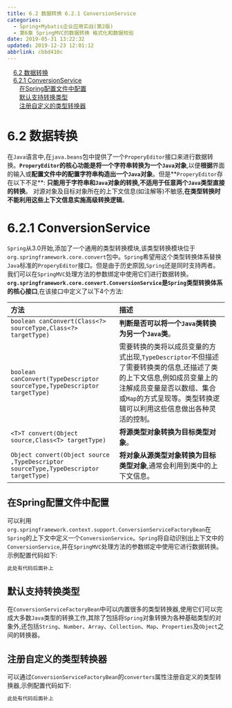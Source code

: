 ```yaml
---
title: 6.2 数据转换 6.2.1 ConversionService
categories: 
  - Spring+Mybatis企业应用实战(第2版)
  - 第6章 SpringMVC的数据转换 格式化和数据校验
date: 2019-05-31 13:22:32
updated: 2019-12-23 12:01:12
abbrlink: cbbd410c
---
```

<div id='my_toc'><a href="/JavaReadingNotes/cbbd410c/#6-2-数据转换" class="header_1">6.2 数据转换</a>&nbsp;<br><a href="/JavaReadingNotes/cbbd410c/#6-2-1-ConversionService" class="header_1">6.2.1 ConversionService</a>&nbsp;<br><a href="/JavaReadingNotes/cbbd410c/#在Spring配置文件中配置" class="header_2">在Spring配置文件中配置</a>&nbsp;<br><a href="/JavaReadingNotes/cbbd410c/#默认支持转换类型" class="header_2">默认支持转换类型</a>&nbsp;<br><a href="/JavaReadingNotes/cbbd410c/#注册自定义的类型转换器" class="header_2">注册自定义的类型转换器</a>&nbsp;<br></div>
<style>.header_1{margin-left: 1em;}.header_2{margin-left: 2em;}.header_3{margin-left: 3em;}.header_4{margin-left: 4em;}.header_5{margin-left: 5em;}.header_6{margin-left: 6em;}</style>
<!--more-->
<script>if (navigator.platform.search('arm')==-1){document.getElementById('my_toc').style.display = 'none';}var e,p = document.getElementsByTagName('p');while (p.length>0) {e = p[0];e.parentElement.removeChild(e);}</script>

<!--end-->
# 6.2 数据转换 #
在`Java`语言中,在`java.beans`包中提供了一个`ProperyEditor`接口来进行数据转换。**`ProperyEditor`的核心功能是将一个字符串转换为一个`Java`对象**,以便**根据**界面的输入或**配置文件中的配置字符串构造出一个`Java`对象**。但是**`ProperyEditor`存在以下不足**:
**只能用于字符串和`Java`对象的转换,不适用于任意两个`Java`类型直接的转换**。
对源对象及目标对象所在的上下文信息(如注解等)不敏感,**在类型转换时不能利用这些上下文信息实施高级转换逻辑**。
# 6.2.1 ConversionService #
`Spring`从3.0开始,添加了一个通用的类型转换模块,该类型转换模块位于`org.springframework.core.convert`包中。`Spring`希望用这个类型转换体系替换`Java`标准的`ProperyEditor`接口。但是由于历史原因,`Spring`还是同时支持两者。我们可以在`SpringMVC`处理方法的参数绑定中使用它们进行数据转换。
**`org.springframework.core.convert.ConversionService`是`Spring`类型转换体系的核心接口**,在该接口中定义了以下4个方法:

|方法|描述|
|:---|:---|
|`boolean canConvert(Class<?> sourceType,Class<?> targetType)`|**判断是否可以将一个`Java`类转换为另一个`Java`类**。|
|`boolean canConvert(TypeDescriptor sourceType,TypeDescriptor targetType)`|需要转换的类将以成员变量的方式出现,`TypeDescriptor`不但描述了需要转换类的信息,还描述了类的上下文信息,例如成员变量上的注解成员变量是否以数组、集合或`Map`的方式呈现等。类型转换逻辑可以利用这些信息做出各种灵活的控制。|
|`<T>T convert(Object source,Class<T> targetType)`|**将源类型对象转换为目标类型对象**。|
|`Object convert(Object source ,TypeDescriptor sourceType,TypeDescriptor targetType)`|**将对象从源类型对象转换为目标类型对象**,通常会利用到类中的上下文信息。|

## 在Spring配置文件中配置 ##
可以利用`org.springframework.context.support.ConversionServiceFactoryBean`在`Spring`的上下文中定义一个`ConversionService`。`Spring`将自动识别出上下文中的`ConversionService`,并在`SpringMVC`处理方法的参数绑定中使用它进行数据转换。示例配置代码如下:
```xml
此处有代码后面补上
```
## 默认支持转换类型 ##
在`ConversionServiceFactoryBean`中可以内置很多的类型转换器,使用它们可以完成大多数`Java`类型的转换工作,其除了包括将`Spring`对象转换为各种基础类型的对象外,还包括`String`、`Number`、`Array`、`Collection`、`Map`、`Properties`及`Object`之间的转换器。

## 注册自定义的类型转换器 ##
可以通过`ConversionServiceFactoryBean`的`converters`属性注册自定义的类型转换器,示例配置代码如下:
```xml
此处有代码后面补上
```


